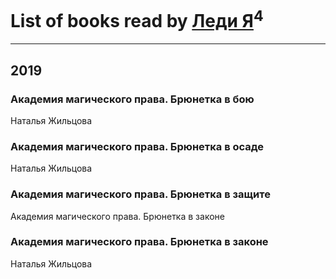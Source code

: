 # List of books read by [Леди Я](https://www.facebook.com/profile.php?id=2079380078781646)<sup>4</sup>
---

## 2019

### Академия магического права. Брюнетка в бою
Наталья Жильцова


### Академия магического права. Брюнетка в осаде
Наталья Жильцова


### Академия магического права. Брюнетка в защите
Академия магического права. Брюнетка в законе


### Академия магического права. Брюнетка в законе
Наталья Жильцова




